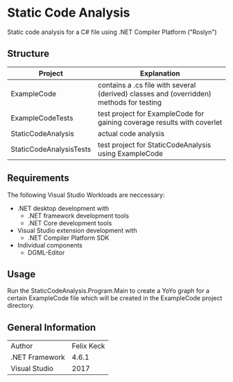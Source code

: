 # Static Code Analysis

Static code analysis for a C# file using .NET Compiler Platform ("Roslyn")

## Structure

| Project                 | Explanation                                                                             |
|-------------------------|-----------------------------------------------------------------------------------------|
| ExampleCode             | contains a .cs file with several (derived) classes and (overridden) methods for testing |
| ExampleCodeTests        | test project for ExampleCode for gaining coverage results with coverlet                 |
| StaticCodeAnalysis      | actual code analysis                                                                    |
| StaticCodeAnalysisTests | test project for StaticCodeAnalysis using ExampleCode                                   |

## Requirements

The following Visual Studio Workloads are neccessary:
 * .NET desktop development with
   * .NET framework development tools
   * .NET Core development tools
 * Visual Studio extension development with
   * .NET Compiler Platform SDK
 * Individual components
   * DGML-Editor

## Usage

Run the StaticCodeAnalysis.Program.Main to create a YoYo graph for a certain ExampleCode file which will be created in the ExampleCode project directory.

## General Information

|                |            |
|----------------|------------|
| Author         | Felix Keck |
| .NET Framework | 4.6.1      |
| Visual Studio  | 2017       |
